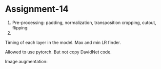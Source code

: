 # Assignment-14

1. Pre-processing:
  padding, normalization, transposition
  cropping, cutout, flipping
2. 


Timing of each layer in the model.
Max and min LR finder.

Allowed to use pytorch. But not copy DavidNet code.

Image augmentation:

